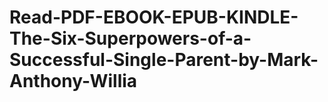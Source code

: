 # Read-PDF-EBOOK-EPUB-KINDLE-The-Six-Superpowers-of-a-Successful-Single-Parent-by-Mark-Anthony-Willia